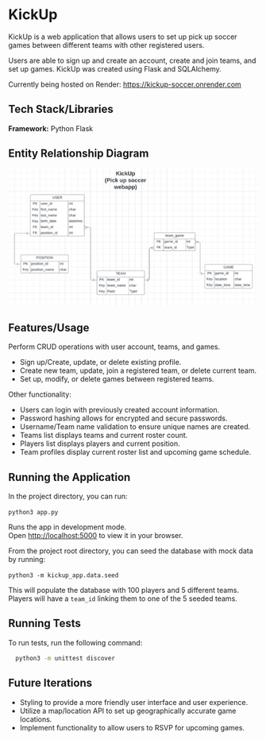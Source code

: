 
# KickUp

KickUp is a web application that allows users to set up pick up soccer games between different teams with other registered users.

Users are able to sign up and create an account, create and join teams, and set up games. KickUp was created using Flask and SQLAlchemy.

Currently being hosted on Render:
https://kickup-soccer.onrender.com
## Tech Stack/Libraries

**Framework:** Python Flask

## Entity Relationship Diagram
![Entity Relationship Diagram](images/ERD.png)


## Features/Usage

Perform CRUD operations with user account, teams, and games.
- Sign up/Create, update, or delete existing profile.
- Create new team, update, join a registered team, or delete current team.
- Set up, modify, or delete games between registered teams.

Other functionality:
- Users can login with previously created account information.
- Password hashing allows for encrypted and secure passwords.
- Username/Team name validation to ensure unique names are created.
- Teams list displays teams and current roster count.
- Players list displays players and current position.
- Team profiles display current roster list and upcoming game schedule.




## Running the Application
In the project directory, you can run:

`python3 app.py`

Runs the app in development mode.\
Open [http://localhost:5000](http://localhost:5000) to view it in your browser.

From the project root directory, you can seed the database with mock data by running:

`python3 -m kickup_app.data.seed`

This will populate the database with 100 players and 5 different teams. Players will have a `team_id` linking them to one of the 5 seeded teams.

## Running Tests

To run tests, run the following command:

```bash
  python3 -m unittest discover
```

## Future Iterations

- Styling to provide a more friendly user interface and user experience.
- Utilize a map/location API to set up geographically accurate game locations.
- Implement functionality to allow users to RSVP for upcoming games.
